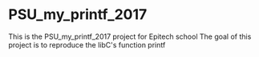 # PSU_my_printf_2017
This is the PSU_my_printf_2017 project for Epitech school
The goal of this project is to reproduce the libC's function printf
